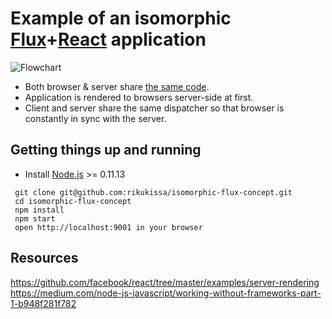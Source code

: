# Example of an isomorphic [Flux](https://facebook.github.io/flux/)+[React](http://facebook.github.io/react/) application

![Flowchart](https://raw.githubusercontent.com/rikukissa/isomorphic-flux-concept/master/meta/websocket-flow.png)

* Both browser & server share [the same code](https://github.com/rikukissa/isomorphic-flux-concept/tree/master/src/node_modules).
* Application is rendered to browsers server-side at first.
* Client and server share the same dispatcher so that browser is constantly in sync with the server.

## Getting things up and running
- Install [Node.js](http://nodejs.org) >= 0.11.13

```
 git clone git@github.com:rikukissa/isomorphic-flux-concept.git
 cd isomorphic-flux-concept
 npm install
 npm start
 open http://localhost:9001 in your browser
````

## Resources
https://github.com/facebook/react/tree/master/examples/server-rendering
https://medium.com/node-js-javascript/working-without-frameworks-part-1-b948f281f782
